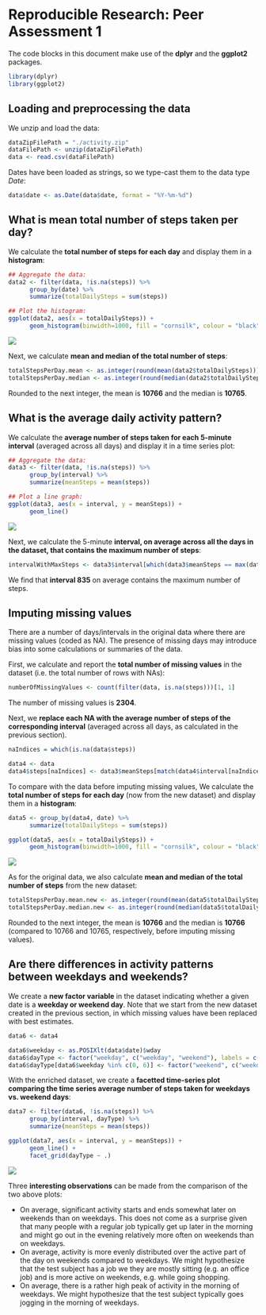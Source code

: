 # Reproducible Research: Peer Assessment 1

The code blocks in this document make use of the **dplyr** and the **ggplot2** packages.

```r
library(dplyr)
library(ggplot2)
```

## Loading and preprocessing the data

We unzip and load the data:

```r
dataZipFilePath = "./activity.zip"
dataFilePath <- unzip(dataZipFilePath)
data <- read.csv(dataFilePath)
```

Dates have been loaded as strings, so we type-cast them to the data type *Date*:

```r
data$date <- as.Date(data$date, format = "%Y-%m-%d") 
```

## What is mean total number of steps taken per day?

We calculate the **total number of steps for each day** and display them in a **histogram**:

```r
## Aggregate the data:
data2 <- filter(data, !is.na(steps)) %>%
      group_by(date) %>%
      summarize(totalDailySteps = sum(steps))

## Plot the histogram:
ggplot(data2, aes(x = totalDailySteps)) + 
      geom_histogram(binwidth=1000, fill = "cornsilk", colour = "black")
```

![](PA1_template_files/figure-html/stepsPerDayPlot-1.png) 

Next, we calculate **mean and median of the total number of steps**:

```r
totalStepsPerDay.mean <- as.integer(round(mean(data2$totalDailySteps)))
totalStepsPerDay.median <- as.integer(round(median(data2$totalDailySteps)))
```
Rounded to the next integer, the mean is **10766** and the median is **10765**.

## What is the average daily activity pattern?

We calculate the **average number of steps taken for each 5-minute interval** (averaged across all days) and display it in a time series plot:

```r
## Aggregate the data:
data3 <- filter(data, !is.na(steps)) %>%
      group_by(interval) %>%
      summarize(meanSteps = mean(steps))

## Plot a line graph:
ggplot(data3, aes(x = interval, y = meanSteps)) + 
      geom_line()
```

![](PA1_template_files/figure-html/activityPatternPlot-1.png) 

Next, we calculate the 5-minute **interval, on average across all the days in the dataset, that contains the maximum number of steps**:

```r
intervalWithMaxSteps <- data3$interval[which(data3$meanSteps == max(data3$meanSteps))]
```
We find that **interval 835** on average contains the maximum number of steps. 

## Imputing missing values
There are a number of days/intervals in the original data where there are missing values (coded as NA). The presence of missing days may introduce bias into some calculations or summaries of the data.

First, we calculate and report the **total number of missing values** in the dataset (i.e. the total number of rows with NAs):

```r
numberOfMissingValues <- count(filter(data, is.na(steps)))[1, 1]
```
The number of missing values is **2304**.

Next, we **replace each NA with the average number of steps of the corresponding interval** (averaged across all days, as calculated in the previous section). 

```r
naIndices = which(is.na(data$steps))

data4 <- data
data4$steps[naIndices] <- data3$meanSteps[match(data4$interval[naIndices], data3$interval)]
```

To compare with the data before imputing missing values, We calculate the **total number of steps for each day** (now from the new dataset) and display them in a **histogram**:

```r
data5 <- group_by(data4, date) %>%
      summarize(totalDailySteps = sum(steps))

ggplot(data5, aes(x = totalDailySteps)) + 
      geom_histogram(binwidth=1000, fill = "cornsilk", colour = "black")
```

![](PA1_template_files/figure-html/activityPatternPlotAfterFillingUp-1.png) 

As for the original data, we also calculate **mean and median of the total number of steps** from the new dataset:

```r
totalStepsPerDay.mean.new <- as.integer(round(mean(data5$totalDailySteps)))
totalStepsPerDay.median.new <- as.integer(round(median(data5$totalDailySteps)))
```

Rounded to the next integer, the mean is **10766** and the median is **10766** (compared to 10766 and 10765, respectively, before imputing missing values).

## Are there differences in activity patterns between weekdays and weekends?
We create a **new factor variable** in the dataset indicating whether a given date is a **weekday or weekend day**. Note that we start from the new dataset created in the previous section, in which missing values have been replaced with best estimates.

```r
data6 <- data4

data6$weekday <- as.POSIXlt(data$date)$wday
data6$dayType <- factor("weekday", c("weekday", "weekend"), labels = c("weekday", "weekend"))
data6$dayType[data6$weekday %in% c(0, 6)] <- factor("weekend", c("weekday", "weekend"), labels = c("weekday", "weekend"))
```

With the enriched dataset, we create a **facetted time-series plot comparing the time series average number of steps taken for weekdays vs. weekend days**:

```r
data7 <- filter(data6, !is.na(steps)) %>%
      group_by(interval, dayType) %>%
      summarize(meanSteps = mean(steps))

ggplot(data7, aes(x = interval, y = meanSteps)) + 
      geom_line() +
      facet_grid(dayType ~ .)
```

![](PA1_template_files/figure-html/weekdayVsWeekendPlot-1.png) 

Three **interesting observations** can be made from the comparison of the two above plots:

*   On average, significant activity starts and ends somewhat later on weekends than on weekdays. This does not come as a surprise given that many people with a regular job typically get up later in the morning and might go out in the evening relatively more often on weekends than on weekdays.
*   On average, activity is more evenly distributed over the active part of the day on weekends compared to weekdays. We might hypothesize that the test subject has a job we they are mostly sitting (e.g. an office job) and is more active on weekends, e.g. while going shopping.
*   On average, there is a rather high peak of activity in the morning of weekdays. We might hypothesize that the test subject typically goes jogging in the morning of weekdays.
